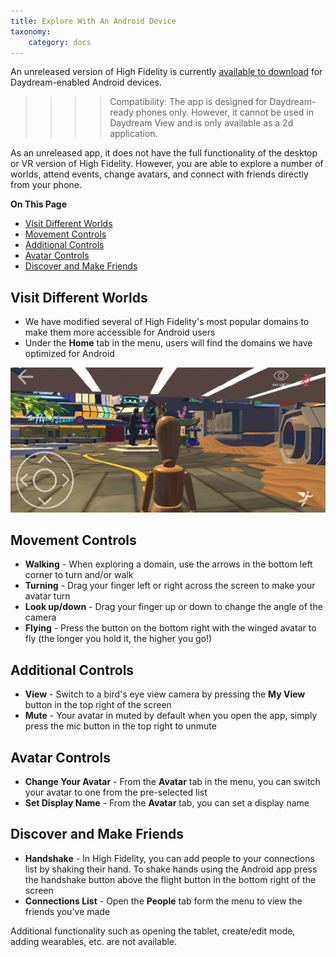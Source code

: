 ```yaml
---
title: Explore With An Android Device
taxonomy:
    category: docs 
---
```

An unreleased version of High Fidelity is currently [available to download](https://play.google.com/store/apps/details?id=io.highfidelity.hifiinterface) for Daydream-enabled Android devices.
 
>>>> Compatibility: The app is designed for Daydream-ready phones only. However, it cannot be used in Daydream View and is only available as a 2d application.
 
As an unreleased app, it does not have the full functionality of the desktop or VR version of High Fidelity. However, you are able to explore a number of worlds, attend events, change avatars, and connect with friends directly from your phone.
 
**On This Page**
* [Visit Different Worlds](#visit-worlds)
* [Movement Controls](#movement-controls)
* [Additional Controls](#additional-controls)
* [Avatar Controls](#avatar-controls)
* [Discover and Make Friends](#discover-and-make-friends)

## Visit Different Worlds
* We have modified several of High Fidelity's most popular domains to make them more accessible for Android users
* Under the **Home** tab in the menu, users will find the domains we have optimized for Android

![](androidapp.png)  

## Movement Controls
* **Walking** - When exploring a domain, use the arrows in the bottom left corner to turn and/or walk 
* **Turning** - Drag your finger left or right across the screen to make your avatar turn
* **Look up/down** - Drag your finger up or down to change the angle of the camera
* **Flying** - Press the button on the bottom right with the winged avatar to fly (the longer you hold it, the higher you go!)

## Additional Controls
* **View** - Switch to a bird's eye view camera by pressing the **My View** button in the top right of the screen
* **Mute** - Your avatar in muted by default when you open the app, simply press the mic button in the top right to unmute

## Avatar Controls
* **Change Your Avatar** - From the **Avatar** tab in the menu, you can switch your avatar to one from the pre-selected list
* **Set Display Name** - From the **Avatar** tab, you can set a display name

## Discover and Make Friends
* **Handshake** - In High Fidelity, you can add people to your connections list by shaking their hand. To shake hands using the Android app press the handshake button above the flight button in the bottom right of the screen
* **Connections List** - Open the **People** tab form the menu to view the friends you've made


Additional functionality such as opening the tablet, create/edit mode, adding wearables, etc. are not available.
 
 
 
 
 
 
 
 
 
 
 
 
